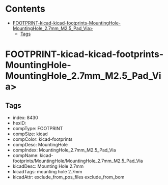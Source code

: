 



Contents
========

* [FOOTPRINT-kicad-kicad-footprints-MountingHole-MountingHole_2.7mm_M2.5_Pad_Via>](#footprint-kicad-kicad-footprints-mountinghole-mountinghole_27mm_m25_pad_via)
	* [Tags](#tags)

# FOOTPRINT-kicad-kicad-footprints-MountingHole-MountingHole_2.7mm_M2.5_Pad_Via>

## Tags

- index: 8430
- hexID: 
- oompType: FOOTPRINT
- oompSize: kicad
- oompColor: kicad-footprints
- oompDesc: MountingHole
- oompIndex: MountingHole_2.7mm_M2.5_Pad_Via
- oompName: kicad-footprints/MountingHole/MountingHole_2.7mm_M2.5_Pad_Via
- kicadDesc: Mounting Hole 2.7mm
- kicadTags: mounting hole 2.7mm
- kicadAttr: exclude_from_pos_files exclude_from_bom
